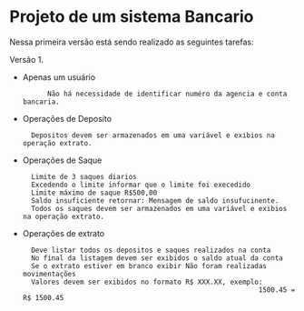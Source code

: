 # Projeto de um sistema Bancario

Nessa primeira versão está sendo realizado as seguintes tarefas:

Versão 1.
- Apenas um usuário
            
            Não há necessidade de identificar numéro da agencia e conta bancaria.
- Operações de Deposito    

        Depositos devem ser armazenados em uma variável e exibios na operação extrato.

- Operações de Saque

        Limite de 3 saques diarios
        Excedendo o limite informar que o limite foi execedido
        Limite máximo de saque R$500,00
        Saldo insuficiente retornar: Mensagem de saldo insufucinente.
        Todos os saques devem ser armazenados em uma variável e exibios na operação extrato.

- Operações de extrato
        
        Deve listar todos os depositos e saques realizados na conta
        No final da listagem devem ser exibidos o saldo atual da conta
        Se o extrato estiver em branco exibir Não foram realizadas movimentações
        Valores devem ser exibidos no formato R$ XXX.XX, exemplo:
                                                                1500.45 = R$ 1500.45
